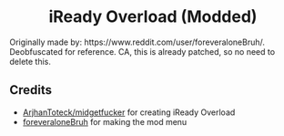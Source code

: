 <h1 align="center">iReady Overload (Modded)</h1>
Originally made by: https://www.reddit.com/user/foreveraloneBruh/. Deobfuscated for reference. CA, this is already patched, so no need to delete this.

## Credits
- [ArjhanToteck/midgetfucker](https://github.com/ArjhanToteck) for creating iReady Overload
- [foreveraloneBruh](https://www.reddit.com/user/foreveraloneBruh/) for making the mod menu

